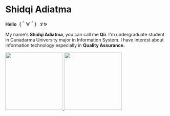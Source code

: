 # Shidqi Adiatma

**Hello（＾∀＾）ゞ✨**

My name's **Shidqi Adiatma**, you can call me **Qii**.
 I'm undergraduate student in Gunadarma University major in Information System.
 I have interest about information technology especially in **Quality Assurance.**

<p align="left">
<a href="https://github.com/shidqiadiatma?tab=repositories">
  <img height="180em" src="https://github-readme-stats-eight-theta.vercel.app/api?username=shidqiadiatma&show_icons=true&theme=merko"/>
  <img height="180em" src="https://github-readme-stats-eight-theta.vercel.app/api/top-langs/?username=shidqiadiatma&layout=compact&langs_count=8&theme=merko"/>
</a>
</p>


<!---
shidqiadiatma/shidqiadiatma is a ✨ special ✨ repository because its `README.md` (this file) appears on your GitHub profile.
You can click the Preview link to take a look at your changes.
--->

